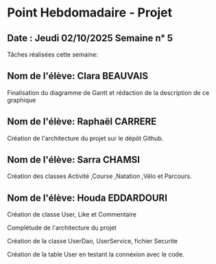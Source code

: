 # Point Hebdomadaire - Projet

## Date : Jeudi 02/10/2025 Semaine n° 5

Tâches réalisées cette semaine:

## Nom de l'élève: Clara BEAUVAIS
Finalisation du diagramme de Gantt et rédaction de la description de ce graphique

## Nom de l'élève: Raphaël CARRERE

Création de l'architecture du projet sur le dépôt Github.

## Nom de l'élève: Sarra CHAMSI
Création des classes Activité ,Course ,Natation ,Vélo et Parcours.

## Nom de l'élève: Houda EDDARDOURI
Création de classe User, Like et Commentaire

Complétude de l'architecture du projet 

Création de la classe UserDao, UserService, fichier Securite 

Création de la table User en testant la connexion avec le code.






